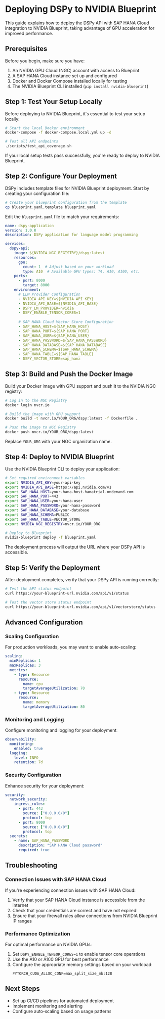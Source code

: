 # Deploying DSPy to NVIDIA Blueprint

This guide explains how to deploy the DSPy API with SAP HANA Cloud integration to NVIDIA Blueprint, taking advantage of GPU acceleration for improved performance.

## Prerequisites

Before you begin, make sure you have:

1. An NVIDIA GPU Cloud (NGC) account with access to Blueprint
2. A SAP HANA Cloud instance set up and configured
3. Docker and Docker Compose installed locally for testing
4. The NVIDIA Blueprint CLI installed (`pip install nvidia-blueprint`)

## Step 1: Test Your Setup Locally

Before deploying to NVIDIA Blueprint, it's essential to test your setup locally:

```bash
# Start the local Docker environment
docker-compose -f docker-compose.local.yml up -d

# Test all API endpoints
./scripts/test_api_coverage.sh
```

If your local setup tests pass successfully, you're ready to deploy to NVIDIA Blueprint.

## Step 2: Configure Your Deployment

DSPy includes template files for NVIDIA Blueprint deployment. Start by creating your configuration file:

```bash
# Create your blueprint configuration from the template
cp blueprint.yaml.template blueprint.yaml
```

Edit the `blueprint.yaml` file to match your requirements:

```yaml
name: dspy-application
version: 1.0.0
description: DSPy application for language model programming

services:
  dspy-api:
    image: ${NVIDIA_NGC_REGISTRY}/dspy:latest
    resources:
      gpu:
        count: 1  # Adjust based on your workload
        type: A10  # Available GPU types: T4, A10, A100, etc.
    ports:
      - port: 8000
        target: 8000
    environment:
      # LLM Provider Configuration
      - NVIDIA_API_KEY=${NVIDIA_API_KEY}
      - NVIDIA_API_BASE=${NVIDIA_API_BASE}
      - DSPY_LM_PROVIDER=nvidia
      - DSPY_ENABLE_TENSOR_CORES=1
      
      # SAP HANA Cloud Vector Store Configuration
      - SAP_HANA_HOST=${SAP_HANA_HOST}
      - SAP_HANA_PORT=${SAP_HANA_PORT}
      - SAP_HANA_USER=${SAP_HANA_USER}
      - SAP_HANA_PASSWORD=${SAP_HANA_PASSWORD}
      - SAP_HANA_DATABASE=${SAP_HANA_DATABASE}
      - SAP_HANA_SCHEMA=${SAP_HANA_SCHEMA}
      - SAP_HANA_TABLE=${SAP_HANA_TABLE}
      - DSPY_VECTOR_STORE=sap_hana
```

## Step 3: Build and Push the Docker Image

Build your Docker image with GPU support and push it to the NVIDIA NGC registry:

```bash
# Log in to the NGC Registry
docker login nvcr.io

# Build the image with GPU support
docker build -t nvcr.io/YOUR_ORG/dspy:latest -f Dockerfile .

# Push the image to NGC Registry
docker push nvcr.io/YOUR_ORG/dspy:latest
```

Replace `YOUR_ORG` with your NGC organization name.

## Step 4: Deploy to NVIDIA Blueprint

Use the NVIDIA Blueprint CLI to deploy your application:

```bash
# Set required environment variables
export NVIDIA_API_KEY=your-api-key
export NVIDIA_API_BASE=https://api.nvidia.com/v1
export SAP_HANA_HOST=your-hana-host.hanatrial.ondemand.com
export SAP_HANA_PORT=443
export SAP_HANA_USER=your-hana-user
export SAP_HANA_PASSWORD=your-hana-password
export SAP_HANA_DATABASE=your-database
export SAP_HANA_SCHEMA=PUBLIC
export SAP_HANA_TABLE=VECTOR_STORE
export NVIDIA_NGC_REGISTRY=nvcr.io/YOUR_ORG

# Deploy to Blueprint
nvidia-blueprint deploy -f blueprint.yaml
```

The deployment process will output the URL where your DSPy API is accessible.

## Step 5: Verify the Deployment

After deployment completes, verify that your DSPy API is running correctly:

```bash
# Test the API status endpoint
curl https://your-blueprint-url.nvidia.com/api/v1/status

# Test the vector store status endpoint
curl https://your-blueprint-url.nvidia.com/api/v1/vectorstore/status
```

## Advanced Configuration

### Scaling Configuration

For production workloads, you may want to enable auto-scaling:

```yaml
scaling:
  minReplicas: 1
  maxReplicas: 3
  metrics:
    - type: Resource
      resource:
        name: cpu
        targetAverageUtilization: 70
    - type: Resource
      resource:
        name: memory
        targetAverageUtilization: 80
```

### Monitoring and Logging

Configure monitoring and logging for your deployment:

```yaml
observability:
  monitoring:
    enabled: true
  logging:
    level: INFO
    retention: 7d
```

### Security Configuration

Enhance security for your deployment:

```yaml
security:
  network_security:
    ingress_rules:
      - port: 443
        source: ["0.0.0.0/0"]
        protocol: tcp
      - port: 8000
        source: ["0.0.0.0/0"]
        protocol: tcp
  secrets:
    - name: SAP_HANA_PASSWORD
      description: "SAP HANA Cloud password"
      required: true
```

## Troubleshooting

### Connection Issues with SAP HANA Cloud

If you're experiencing connection issues with SAP HANA Cloud:

1. Verify that your SAP HANA Cloud instance is accessible from the internet
2. Check that your credentials are correct and have not expired
3. Ensure that your firewall rules allow connections from NVIDIA Blueprint IP ranges

### Performance Optimization

For optimal performance on NVIDIA GPUs:

1. Set `DSPY_ENABLE_TENSOR_CORES=1` to enable tensor core operations
2. Use the A10 or A100 GPU for best performance
3. Configure the appropriate memory settings based on your workload:
   ```
   PYTORCH_CUDA_ALLOC_CONF=max_split_size_mb:128
   ```

## Next Steps

- Set up CI/CD pipelines for automated deployment
- Implement monitoring and alerting
- Configure auto-scaling based on usage patterns